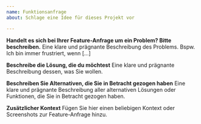 ```yaml
---
name: Funktionsanfrage
about: Schlage eine Idee für dieses Projekt vor

---
```


**Handelt es sich bei Ihrer Feature-Anfrage um ein Problem? Bitte beschreiben.**
Eine klare und prägnante Beschreibung des Problems. Bspw. Ich bin immer frustriert, wenn [...]

**Beschreibe die Lösung, die du möchtest**
Eine klare und prägnante Beschreibung dessen, was Sie wollen.

**Beschreiben Sie Alternativen, die Sie in Betracht gezogen haben**
Eine klare und prägnante Beschreibung aller alternativen Lösungen oder Funktionen, die Sie in Betracht gezogen haben.

**Zusätzlicher Kontext**
Fügen Sie hier einen beliebigen Kontext oder Screenshots zur Feature-Anfrage hinzu.

